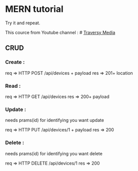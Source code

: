 # MERN tutorial

Try it and repeat.

This cource from Youtube channel : # [Traversy Media](https://www.youtube.com/channel/UC29ju8bIPH5as8OGnQzwJyA)


## CRUD

### Create :

req => HTTP POST /api/devices + payload
res => 201+ location

### Read   :

req => HTTP GET /api/devices
res => 200+ payload

### Update :

needs prams(id) for identifying you want update

req => HTTP PUT /api/devices/1 + payload
res => 200

### Delete : 

needs prams(id) for identifying you want delete

req => HTTP DELETE /api/devices/1
res => 200
